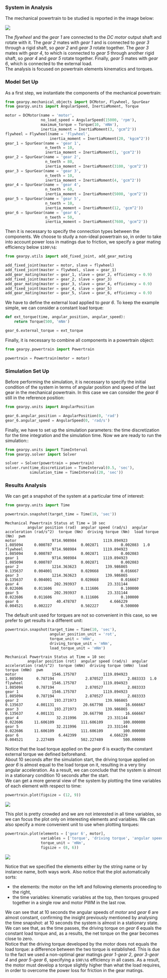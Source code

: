 ### System in Analysis

The mechanical powertrain to be studied is reported in the image below:

![](images/scheme.png)

The *flywheel* and the *gear 1* are connected to the *DC motor* output 
shaft and rotate with it. The *gear 2* mates with *gear 1* and is 
connected to *gear 3* through a rigid shaft, so *gear 2* and *gear 3* 
rotate together. The *gear 3* mates with *gear 4*, to which is connected
to *gear 5* through another rigid shaft, so *gear 4* and *gear 5* rotate 
together. Finally, *gear 5* mates with *gear 6*, which is connected to 
the external load.  
The analysis is focused on powertrain elements kinematics and torques.


### Model Set Up

As a first step, we instantiate the components of the mechanical 
powertrain:

```python
from gearpy.mechanical_objects import DCMotor, Flywheel, SpurGear
from gearpy.units import AngularSpeed, InertiaMoment, Torque

motor = DCMotor(name = 'motor',
                no_load_speed = AngularSpeed(15000, 'rpm'),
                maximum_torque = Torque(10, 'mNm'),
                inertia_moment = InertiaMoment(3, 'gcm^2'))
flywheel = Flywheel(name = 'flywheel',
                    inertia_moment = InertiaMoment(20, 'kgcm^2'))
gear_1 = SpurGear(name = 'gear 1',
                  n_teeth = 10,
                  inertia_moment = InertiaMoment(1, 'gcm^2'))
gear_2 = SpurGear(name = 'gear 2',
                  n_teeth = 80,
                  inertia_moment = InertiaMoment(3100, 'gcm^2'))
gear_3 = SpurGear(name = 'gear 3',
                  n_teeth = 10,
                  inertia_moment = InertiaMoment(4, 'gcm^2'))
gear_4 = SpurGear(name = 'gear 4',
                  n_teeth = 60,
                  inertia_moment = InertiaMoment(5000, 'gcm^2'))
gear_5 = SpurGear(name = 'gear 5',
                  n_teeth = 10,
                  inertia_moment = InertiaMoment(12, 'gcm^2'))
gear_6 = SpurGear(name = 'gear 6',
                  n_teeth = 50,
                  inertia_moment = InertiaMoment(7600, 'gcm^2'))
```

Then it is necessary to specify the connection types between the 
components. We choose to study a non-ideal powertrain so, in order to 
take into account power loss in matings due to friction, we specify a 
gear mating efficiency below `$100\%$`:

```python
from gearpy.utils import add_fixed_joint, add_gear_mating

add_fixed_joint(master = motor, slave = flywheel)
add_fixed_joint(master = flywheel, slave = gear_1)
add_gear_mating(master = gear_1, slave = gear_2, efficiency = 0.9)
add_fixed_joint(master = gear_2, slave = gear_3)
add_gear_mating(master = gear_3, slave = gear_4, efficiency = 0.9)
add_fixed_joint(master = gear_4, slave = gear_5)
add_gear_mating(master = gear_5, slave = gear_6, efficiency = 0.9)
```

We have to define the external load applied to *gear 6*. To keep the 
example simple, we can consider a constant load torque:

```python
def ext_torque(time, angular_position, angular_speed):
    return Torque(500, 'mNm')

gear_6.external_torque = ext_torque
 ```

Finally, it is necessary to combine all components in a powertrain 
object:

```python
from gearpy.powertrain import Powertrain

powertrain = Powertrain(motor = motor)
```

### Simulation Set Up

Before performing the simulation, it is necessary to specify the initial
condition of the system in terms of angular position and speed of the 
last gear in the mechanical powertrain. In this case we can consider 
the *gear 6* still in the reference position:

```python
from gearpy.units import AngularPosition

gear_6.angular_position = AngularPosition(0, 'rad')
gear_6.angular_speed = AngularSpeed(0, 'rad/s')
```

Finally, we have to set up the simulation parameters: the time 
discretization for the time integration and the simulation time. Now we 
are ready to run the simulation::

```python
from gearpy.units import TimeInterval
from gearpy.solver import Solver

solver = Solver(powertrain = powertrain)
solver.run(time_discretization = TimeInterval(0.5, 'sec'), 
           simulation_time = TimeInterval(20, 'sec'))
```

### Results Analysis

We can get a snapshot of the system at a particular time of interest:

```python
from gearpy.units import Time

powertrain.snapshot(target_time = Time(10, 'sec'))
```

```text
Mechanical Powertrain Status at Time = 10 sec
          angular position (rad)  angular speed (rad/s)  angular acceleration (rad/s^2)  torque (Nm)  driving torque (Nm)  load torque (Nm)  pwm
motor                9714.908984            1119.894923                        1.085094     0.000787             0.002871          0.002083  1.0
flywheel             9714.908984            1119.894923                        1.085094     0.000787             0.002871          0.002083     
gear 1               9714.908984            1119.894923                        1.085094     0.000787             0.002871          0.002083     
gear 2               1214.363623             139.986865                        0.135637     0.004001             0.020668          0.016667     
gear 3               1214.363623             139.986865                        0.135637     0.004001             0.020668          0.016667     
gear 4                202.393937              23.331144                        0.022606     0.011606             0.111606          0.100000     
gear 5                202.393937              23.331144                        0.022606     0.011606             0.111606          0.100000     
gear 6                 40.478787               4.666229                        0.004521     0.002227             0.502227          0.500000          
```

The default unit used for torques are not so convenient in this case, so 
we prefer to get results in a different unit:

```python
powertrain.snapshot(target_time = Time(10, 'sec'),
                    angular_position_unit = 'rot',
                    torque_unit = 'mNm',
                    driving_torque_unit = 'mNm',
                    load_torque_unit = 'mNm')
```

```text
Mechanical Powertrain Status at Time = 10 sec
          angular position (rot)  angular speed (rad/s)  angular acceleration (rad/s^2)  torque (mNm)  driving torque (mNm)  load torque (mNm)  pwm
motor                1546.175787            1119.894923                        1.085094      0.787194              2.870527           2.083333  1.0
flywheel             1546.175787            1119.894923                        1.085094      0.787194              2.870527           2.083333     
gear 1               1546.175787            1119.894923                        1.085094      0.787194              2.870527           2.083333     
gear 2                193.271973             139.986865                        0.135637      4.001131             20.667798          16.666667     
gear 3                193.271973             139.986865                        0.135637      4.001131             20.667798          16.666667     
gear 4                 32.211996              23.331144                        0.022606     11.606109            111.606109         100.000000     
gear 5                 32.211996              23.331144                        0.022606     11.606109            111.606109         100.000000     
gear 6                  6.442399               4.666229                        0.004521      2.227489            502.227489         500.000000          
```

Notice that the load torque applied on the *gear 6* is exactly the 
constant external torque we defined beforehand.  
About 10 seconds after the simulation start, the driving torque applied 
on *gear 6* is almost equal to the load torque on it, resulting in a 
very tiny angular acceleration. As a result, we can conclude that the 
system is almost in a stationary condition 10 seconds after the start.  
We can get a more general view of the system by plotting the time 
variables of each element with respect to time:

```python
powertrain.plot(figsize = (12, 9))
```

![](images/plot_1.png)

This plot is pretty crowded and we are not interested in all time 
variables, so we can focus the plot only on interesting elements and 
variables. We can also specify a more convenient unit to use when 
plotting torques:

```python
powertrain.plot(elements = ['gear 6', motor],
                variables = ['torque', 'driving torque', 'angular speed', 'load torque'],
                torque_unit = 'mNm',
                figsize = (8, 6))
```

![](images/plot_2.png)

Notice that we specified the elements either by the string name or by 
instance name, both ways work. Also notice that the plot automatically 
sorts:

- the elements: the motor on the left and following elements proceeding
to the right,
- the time variables: kinematic variables at the top, then torques 
grouped together in a single row and motor PWM in the last row.
  
We can see that at 10 seconds the angular speeds of *motor* and *gear 6* 
are almost constant, confirming the insight previously mentioned by 
analysing the time snapshot: at 10 seconds the system is almost in a 
stationary state.  
We can see that, as the time passes, the driving torque on *gear 6* 
equals the constant load torque and, as a results, the net torque on the
gear becomes close to zero.  
Notice that the driving torque developed by the motor does not equals 
the load torque: a difference between the two torque is established. 
This is due to the fact we used a non-optimal gear matings 
*gear 1*-*gear 2*, *gear 3*-*gear 4* and *gear 5*-*gear 6*, specifying 
a `$90\%$` efficiency in all cases. As a result, the motor must develop 
a torque slightly higher than what the load requires, in order to 
overcome the power loss for friction in the gear matings.
